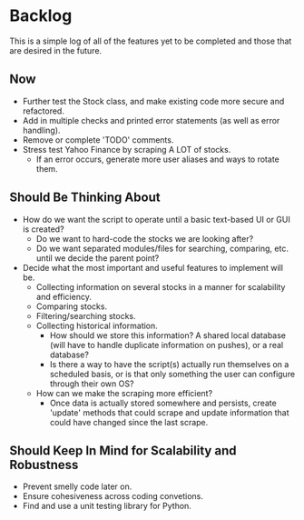 # Backlog
This is a simple log of all of the features yet to be completed and those that are desired in the future.

## Now
* Further test the Stock class, and make existing code more secure and refactored. 
* Add in multiple checks and printed error statements (as well as error handling).
* Remove or complete 'TODO' comments.
* Stress test Yahoo Finance by scraping A LOT of stocks.
    * If an error occurs, generate more user aliases and ways to rotate them.

## Should Be Thinking About
* How do we want the script to operate until a basic text-based UI or GUI is created?
    * Do we want to hard-code the stocks we are looking after?
    * Do we want separated modules/files for searching, comparing, etc. until we decide the parent point?
* Decide what the most important and useful features to implement will be.
    * Collecting information on several stocks in a manner for scalability and efficiency.
    * Comparing stocks.
    * Filtering/searching stocks.
    * Collecting historical information.
        * How should we store this information? A shared local database (will have to handle duplicate information on pushes), or a real database?
        * Is there a way to have the script(s) actually run themselves on a scheduled basis, or is that only something the user can configure through their own OS?
    * How can we make the scraping more efficient?
        * Once data is actually stored somewhere and persists, create 'update' methods that could scrape and update information that could have changed since the last scrape.

## Should Keep In Mind for Scalability and Robustness
* Prevent smelly code later on.
* Ensure cohesiveness across coding convetions.
* Find and use a unit testing library for Python.
